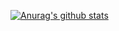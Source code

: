 [![Anurag's github stats](https://github-readme-stats.vercel.app/api?username=ruritoBlogger&theme=radical)](https://github.com/anuraghazra/github-readme-stats)
